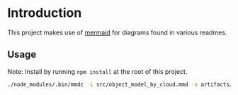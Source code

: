 # Introduction

This project makes use of [mermaid](https://mermaidjs.github.io) for diagrams found in various readmes.

## Usage

Note: Install by running `npm install` at the root of this project.

```bash
./node_modules/.bin/mmdc -i src/object_model_by_cloud.mmd -o artifacts/object_model_by_cloud.png --theme dark
```